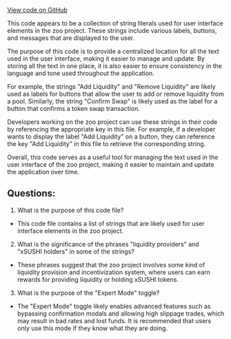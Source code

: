 [View code on GitHub](zoo-labs/zoo/blob/master/core/locale/ja.json)

This code appears to be a collection of string literals used for user interface elements in the zoo project. These strings include various labels, buttons, and messages that are displayed to the user. 

The purpose of this code is to provide a centralized location for all the text used in the user interface, making it easier to manage and update. By storing all the text in one place, it is also easier to ensure consistency in the language and tone used throughout the application.

For example, the strings "Add Liquidity" and "Remove Liquidity" are likely used as labels for buttons that allow the user to add or remove liquidity from a pool. Similarly, the string "Confirm Swap" is likely used as the label for a button that confirms a token swap transaction.

Developers working on the zoo project can use these strings in their code by referencing the appropriate key in this file. For example, if a developer wants to display the label "Add Liquidity" on a button, they can reference the key "Add Liquidity" in this file to retrieve the corresponding string.

Overall, this code serves as a useful tool for managing the text used in the user interface of the zoo project, making it easier to maintain and update the application over time.
## Questions: 
 1. What is the purpose of this code file?
- This code file contains a list of strings that are likely used for user interface elements in the zoo project.

2. What is the significance of the phrases "liquidity providers" and "xSUSHI holders" in some of the strings?
- These phrases suggest that the zoo project involves some kind of liquidity provision and incentivization system, where users can earn rewards for providing liquidity or holding xSUSHI tokens.

3. What is the purpose of the "Expert Mode" toggle?
- The "Expert Mode" toggle likely enables advanced features such as bypassing confirmation modals and allowing high slippage trades, which may result in bad rates and lost funds. It is recommended that users only use this mode if they know what they are doing.